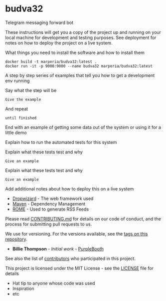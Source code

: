 # budva32

Telegram messaging forward bot

These instructions will get you a copy of the project up and running on your local machine for development and testing purposes. See deployment for notes on how to deploy the project on a live system.

What things you need to install the software and how to install them

```commandline
docker build -t marperia/budva32:latest .
docker run -it -p 9000:9000 --name budva32 marperia/budva32:latest
```

A step by step series of examples that tell you how to get a development env running

Say what the step will be

```
Give the example
```

And repeat

```
until finished
```

End with an example of getting some data out of the system or using it for a little demo

Explain how to run the automated tests for this system

Explain what these tests test and why

```
Give an example
```

Explain what these tests test and why

```
Give an example
```

Add additional notes about how to deploy this on a live system

- [Dropwizard](http://www.dropwizard.io/1.0.2/docs/) - The web framework used
- [Maven](https://maven.apache.org/) - Dependency Management
- [ROME](https://rometools.github.io/rome/) - Used to generate RSS Feeds

Please read [CONTRIBUTING.md](https://gist.github.com/PurpleBooth/b24679402957c63ec426) for details on our code of conduct, and the process for submitting pull requests to us.

We use for versioning. For the versions available, see the [tags on this repository](https://github.com/your/project/tags).

- **Billie Thompson** - _Initial work_ - [PurpleBooth](https://github.com/PurpleBooth)

See also the list of [contributors](https://github.com/your/project/contributors) who participated in this project.

This project is licensed under the MIT License - see the [LICENSE](LICENSE) file for details

- Hat tip to anyone whose code was used
- Inspiration
- etc

